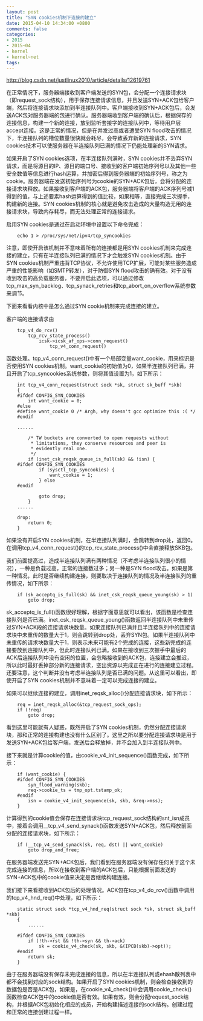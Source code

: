```yaml
---
layout: post
title: "SYN cookies机制下连接的建立"
date: 2015-04-10 14:34:00 +0800
comments: false
categories:
- 2015
- 2015~04
- kernel
- kernel~net
tags:
---
```

http://blog.csdn.net/justlinux2010/article/details/12619761

  在正常情况下，服务器端接收到客户端发送的SYN包，会分配一个连接请求块（即request_sock结构），用于保存连接请求信息，并且发送SYN+ACK包给客户端，然后将连接请求块添加到半连接队列中。客户端接收到SYN+ACK包后，会发送ACK包对服务器端的包进行确认。服务器端收到客户端的确认后，根据保存的连接信息，构建一个新的连接，放到监听套接字的连接队列中，等待用户层accept连接。这是正常的情况，但是在并发过高或者遭受SYN flood攻击的情况下，半连接队列的槽位数量很快就会耗尽，会导致丢弃新的连接请求，SYN cookies技术可以使服务器在半连接队列已满的情况下仍能处理新的SYN请求。

  如果开启了SYN cookies选项，在半连接队列满时，SYN cookies并不丢弃SYN请求，而是将源目的IP、源目的端口号、接收到的客户端初始序列号以及其他一些安全数值等信息进行hash运算，并加密后得到服务器端的初始序列号，称之为cookie。服务器端在发送初始序列号为cookie的SYN+ACK包后，会将分配的连接请求块释放。如果接收到客户端的ACK包，服务器端将客户端的ACK序列号减1得到的值，与上述要素hash运算得到的值比较，如果相等，直接完成三次握手，构建新的连接。SYN cookies机制的核心就是避免攻击造成的大量构造无用的连接请求块，导致内存耗尽，而无法处理正常的连接请求。

  启用SYN cookies是通过在启动环境中设置以下命令完成：
```
	echo 1 > /proc/sys/net/ipv4/tcp_syncookies
```
  注意，即使开启该机制并不意味着所有的连接都是用SYN cookies机制来完成连接的建立，只有在半连接队列已满的情况下才会触发SYN cookies机制。由于SYN cookies机制严重违背TCP协议，不允许使用TCP扩展，可能对某些服务造成严重的性能影响（如SMTP转发），对于防御SYN flood攻击的确有效。对于没有收到攻击的高负载服务器，不要开启此选项，可以通过修改tcp_max_syn_backlog、tcp_synack_retries和tcp_abort_on_overflow系统参数来调节。

下面来看看内核中是怎么通过SYN cookie机制来完成连接的建立。

  客户端的连接请求由
```
	tcp_v4_do_rcv()
		tcp_rcv_state_process()
			icsk->icsk_af_ops->conn_request()
				tcp_v4_conn_request()
```
函数处理。tcp_v4_conn_request()中有一个局部变量want_cookie，用来标识是否使用SYN cookies机制。want_cookie的初始值为0，如果半连接队列已满，并且开启了tcp_syncookies系统参数，则将其值设置为1，如下所示：

```
	int tcp_v4_conn_request(struct sock *sk, struct sk_buff *skb)
	{
	#ifdef CONFIG_SYN_COOKIES
		int want_cookie = 0;
	#else
	#define want_cookie 0 /* Argh, why doesn't gcc optimize this :( */
	#endif

	...... 

		/* TW buckets are converted to open requests without
		 * limitations, they conserve resources and peer is
		 * evidently real one.
		 */
		if (inet_csk_reqsk_queue_is_full(sk) && !isn) {
	#ifdef CONFIG_SYN_COOKIES
			if (sysctl_tcp_syncookies) {
				want_cookie = 1;
			} else
	#endif
		   
			goto drop;
		}
	......

	drop:
		return 0;
	}
```

  如果没有开启SYN cookies机制，在半连接队列满时，会跳转到drop处，返回0。在调用tcp_v4_conn_request()的tcp_rcv_state_process()中会直接释放SKB包。

  我们前面提高过，造成半连接队列满有两种情况（不考虑半连接队列很小的情况），一种是负载过高，正常的连接数过多；另一种是SYN flood攻击。如果是第一种情况，此时是否继续构建连接，则要取决于连接队列的情况及半连接队列的重传情况，如下所示：
```
	if (sk_acceptq_is_full(sk) && inet_csk_reqsk_queue_young(sk) > 1)
		goto drop;
```
  sk_acceptq_is_full()函数很好理解，根据字面意思就可以看出，该函数是检查连接队列是否已满。inet_csk_reqsk_queue_young()函数返回半连接队列中未重传过SYN+ACK段的连接请求块数量。如果连接队列已满并且半连接队列中的连接请求块中未重传的数量大于1，则会跳转到drop处，丢弃SYN包。如果半连接队列中未重传的请求块数量大于1，则表示未来可能有2个完成的连接，这些新完成的连接要放到连接队列中，但此时连接队列已满。如果在接收到三次握手中最后的ACK后连接队列中没有空闲的位置，会忽略接收到的ACK包，连接建立会推迟，所以此时最好丢掉部分新的连接请求，空出资源以完成正在进行的连接建立过程。还要注意，这个判断并没有考虑半连接队列是否已满的问题。从这里可以看出，即使开启了SYN cookies机制并不意味着一定可以完成连接的建立。

  如果可以继续连接的建立，调用inet_reqsk_alloc()分配连接请求块，如下所示：
```
	req = inet_reqsk_alloc(&tcp_request_sock_ops);
	if (!req)
		goto drop;
```
  看到这里可能就有人疑惑，既然开启了SYN cookies机制，仍然分配连接请求块，那和正常的连接构建也没有什么区别了。这里之所以要分配连接请求块是用于发送SYN+ACK包给客户端，发送后会释放掉，并不会加入到半连接队列中。

  接下来就是计算cookie的值，由cookie_v4_init_sequence()函数完成，如下所示：
```
	if (want_cookie) {
	#ifdef CONFIG_SYN_COOKIES
		syn_flood_warning(skb);
		req->cookie_ts = tmp_opt.tstamp_ok;
	#endif
		isn = cookie_v4_init_sequence(sk, skb, &req->mss);
	}
```
  计算得到的cookie值会保存在连接请求块tcp_request_sock结构的snt_isn成员中，接着会调用__tcp_v4_send_synack()函数发送SYN+ACK包，然后释放前面分配的连接请求块，如下所示：
```
	if (__tcp_v4_send_synack(sk, req, dst) || want_cookie)
		goto drop_and_free;
```
  在服务器端发送完SYN+ACK包后，我们看到在服务器端没有保存任何关于这个未完成连接的信息，所以在接收到客户端的ACK包后，只能根据前面发送的SYN+ACK包中的cookie值来决定是否继续构建连接。

  我们接下来看接收到ACK包后的处理情况。ACK包在tcp_v4_do_rcv()函数中调用的tcp_v4_hnd_req()中处理，如下所示：
```
	static struct sock *tcp_v4_hnd_req(struct sock *sk, struct sk_buff *skb)
	{
		......
	 
	#ifdef CONFIG_SYN_COOKIES
		if (!th->rst && !th->syn && th->ack)
			sk = cookie_v4_check(sk, skb, &(IPCB(skb)->opt));
	#endif
		return sk;
	}
```
  由于在服务器端没有保存未完成连接的信息，所以在半连接队列或ehash散列表中都不会找到对应的sock结构。如果开启了SYN cookies机制，则会检查接收到的数据包是否是ACK包，如果是，在cookie_v4_check()中会调用cookie_check()函数检查ACK包中的cookie值是否有效。如果有效，则会分配request_sock结构，并根据ACK包初始化相应的成员，开始构建描述连接的sock结构。创建过程和正常的连接创建过程一样。

